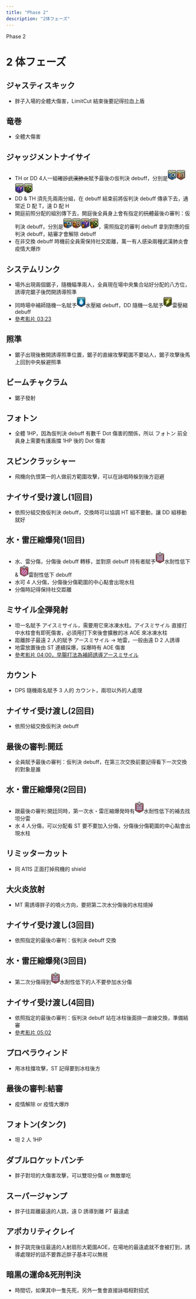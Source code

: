 ```yaml
---
title: "Phase 2"
description: "2体フェーズ"
---
```


<div class="page-header phase2">
  <div class="page-header-content">
    <p>Phase 2</p>
    <h1>2 体フェーズ</h1>
  </div>
</div>

<style>
  .page-header.phase2 {
    background-image: url('/cover2.jpg');
  }
</style>

<Timeline>
  <template v-slot:timeline-content>
    <li><span>0:00</span><RouterLink to="#ジャスティスキック">ジャスティスキック</RouterLink></li>
    <li><span>0:10</span><RouterLink to="#竜巻">竜巻</RouterLink></li>
    <li><span>0:13</span><RouterLink to="#ジャッジメントナイサイ">ジャッジメントナイサイ</RouterLink></li>
    <li><span>0:20</span><RouterLink to="#システムリンク">システムリンク</RouterLink></li>
    <li><span>0:28</span><RouterLink to="#照準">照準</RouterLink></li>
    <li><span>0:29</span><RouterLink to="#ビームチャクラム">ビームチャクラム</RouterLink></li>
    <li><span>0:35</span><RouterLink to="#フォトン">フォトン</RouterLink></li>
    <li><span>0:45</span><RouterLink to="#スピンクラッシャー">スピンクラッシャー</RouterLink></li>
    <li><span>----</span><RouterLink to="#ナイサイ受け渡し-1回目">ナイサイ受け渡し(1回目)</RouterLink></li>
    <li><span>0:50</span><RouterLink to="#水・雷圧縮爆発-1回目">水・雷圧縮爆発(1回目)</RouterLink></li>
    <li><span>0:57</span><RouterLink to="#ミサイル全弾発射">ミサイル全弾発射</RouterLink></li>
    <li><span>1:06</span><RouterLink to="#カウント">カウント</RouterLink></li>
    <li><span>----</span><RouterLink to="#ナイサイ受け渡し-2回目">ナイサイ受け渡し(2回目)</RouterLink></li>
    <li><span>1:21</span><RouterLink to="#最後の審判-開廷">最後の審判:開廷</RouterLink></li>
    <li><span>1:21</span><RouterLink to="#水・雷圧縮爆発-2回目">水・雷圧縮爆発(2回目)</RouterLink></li>
    <li><span>1:26</span><RouterLink to="#リミッターカット">リミッターカット</RouterLink></li>
    <li><span>1:28</span><RouterLink to="#大火炎放射">大火炎放射</RouterLink></li>
    <li><span>----</span><RouterLink to="#ナイサイ受け渡し-3回目">ナイサイ受け渡し(3回目)</RouterLink></li>
    <li><span>1:40</span><RouterLink to="#竜巻">竜巻</RouterLink></li>
    <li><span>1:49</span><RouterLink to="#水・雷圧縮爆発-3回目">水・雷圧縮爆発(3回目)</RouterLink></li>
    <li><span>----</span><RouterLink to="#ナイサイ受け渡し-4回目">ナイサイ受け渡し(4回目)</RouterLink></li>
    <li><span>2:07</span><RouterLink to="#プロペラウィンド">プロペラウィンド</RouterLink></li>
    <li><span>2:09</span><RouterLink to="#最後の審判-結審">最後の審判:結審</RouterLink></li>
    <li><span>2:20</span><RouterLink to="#フォトン(タンク)">フォトン(タンク)</RouterLink></li>
    <li><span>2:35</span><RouterLink to="#ダブルロケットパンチ">ダブルロケットパンチ</RouterLink></li>
    <li><span>2:35</span><RouterLink to="#スーパージャンプ">スーパージャンプ</RouterLink></li>
    <li><span>2:38</span><RouterLink to="#アポカリティクレイ">アポカリティクレイ</RouterLink></li>
    <li><span>2:48</span><RouterLink to="#竜巻">竜巻</RouterLink></li>
    <li><span>2:55</span><RouterLink to="#竜巻">竜巻</RouterLink></li>
    <li><span>3:10</span><RouterLink to="#暗黒の運命-死刑判決">暗黒の運命&死刑判決(時間切れ)</RouterLink></li>
  </template>
</Timeline>

## ジャスティスキック
- 胖子入場的全體大傷害，LimitCut 結束後要記得拉血上盾

## 竜巻
- 全體大傷害

## ジャッジメントナイサイ
- TH or DD 4人一組~~確診武漢肺炎~~賦予最後の仮判決 debuff，分別是![debuff](015000-015221.png)![debuff](015000-015222.png)![debuff](015000-015201.png)![debuff](015000-015202.png)
- DD & TH 須先先兩兩分組，在 debuff 結束前將仮判決 debuff 傳承下去，通常近 D 配 T，遠 D 配 H
- 開庭前照分配的組別傳下去，開庭後全員身上會有指定的~~抗體~~最後の審判：仮判決 debuff，分別是![debuff](015000-015223.png)![debuff](015000-015224.png)![debuff](015000-015203.png)![debuff](015000-015204.png)，需照指定的審判 debuff 拿到對應的仮判決 debuff，結審才會解除 debuff
- 在非交換 debuff 時機前全員需保持社交距離，萬一有人感染兩種武漢肺炎會疫情大爆炸

## システムリンク
- 場外出現兩個鋸子，隨機瞄準兩人，全員現在場中央集合站好分配的八方位，誘導完鋸子後閃開誘導照準
- 同時場中補師隨機一名賦予![debuff](015000-015696.png)水壓縮 debuff，DD 隨機一名賦予![debuff](015000-015697.png)雷壓縮 debuff
- [參考影片 03:23](https://www.twitch.tv/videos/522822933?t=00h03m23s)

## 照準
- 鋸子出現後散開誘導照準位置，鋸子的直線攻擊範圍不要站人，鋸子攻擊後馬上回到中央躲避照準

## ビームチャクラム
- 鋸子發射

## フォトン
- 全體 1HP，因為仮判決 debuff 有數千 Dot 傷害的關係，所以 フォトン 前全員身上需要有護盾擋 1HP 後的 Dot 傷害

## スピンクラッシャー
- 飛機向仇恨第一的人做前方範圍攻擊，可以在詠唱時躲到後方迴避

## ナイサイ受け渡し(1回目)
- 依照分組交換仮判決 debuff，交換時可以協調 HT 組不要動，讓 DD 組移動就好

## 水・雷圧縮爆発(1回目)
- 水、雷分傷，分傷後 debuff 轉移，並對原 debuff 持有者賦予![debuff](015000-015698.png)水耐性低下 & ![debuff](015000-015597.png)雷耐性低下 debuff
- 水可 4 人分傷，分傷後分傷範圍的中心點會出現水柱
- 分傷時記得保持社交距離

## ミサイル全弾発射
- 坦一名賦予 アイスミサイル，需要用它來冰凍水柱。アイスミサイル 直接打中水柱會有即死傷害，必須用打下來後會擴散的冰 AOE 來冰凍水柱
- 距離胖子最遠 2 人的賦予 アースミサイル → 地雷，一般由遠 D 2 人誘導
- 地雷放置後由 ST 連續採爆，採爆時有 AOE 傷害
- [參考影片 04:00，早腸打法為補師誘導アースミサイル](https://www.twitch.tv/videos/522822933?t=00h04m00s)

## カウント
- DPS 隨機兩名賦予 3 人的 カウント，兩坦以外的人處理

## ナイサイ受け渡し(2回目)
- 依照分組交換仮判決 debuff

## 最後の審判:開廷
- 全員賦予最後の審判：仮判決 debuff，在第三次交換前要記得看下一次交換的對象是誰

## 水・雷圧縮爆発(2回目)
- 跟最後の審判:開廷同時，第一次水・雷圧縮爆発時有![debuff](015000-015698.png)水耐性低下的補去找坦分雷
- 水 4 人分傷，可以分配看 ST 要不要加入分傷，分傷後分傷範圍的中心點會出現水柱

## リミッターカット
- 同 A11S 正面打掉飛機的 shield

## 大火炎放射
- MT 需誘導胖子的噴火方向，要把第二次水分傷後的水柱燒掉

## ナイサイ受け渡し(3回目)
- 依照指定的最後の審判：仮判決 debuff 交換

## 水・雷圧縮爆発(3回目)
- 第二次分傷得到![debuff](015000-015698.png)水耐性低下的人不要參加水分傷

## ナイサイ受け渡し(4回目)
- 依照指定的最後の審判：仮判決 debuff 站在冰柱後面排一直線交換，準備結審
- [參考影片 05:02](https://www.twitch.tv/videos/522822933?t=00h05m02s)

## プロペラウィンド
- 用冰柱擋攻擊，ST 記得要到冰柱後方

## 最後の審判:結審
- 疫情解除 or 疫情大爆炸

## フォトン(タンク)
- 坦 2 人 1HP

## ダブルロケットパンチ
- 胖子對坦的大傷害攻擊，可以雙坦分傷 or 無敵單吃

## スーパージャンプ
- 胖子往距離最遠的人跳，遠 D 誘導到離 PT 最遠處

## アポカリティクレイ
- 胖子跳完後往最遠的人射扇形大範圍AOE，在場地的最遠處就不會被打到，誘導處理好的話不要靠近胖子基本可以無視

## 暗黒の運命&死刑判決
- 時間切，如果其中一隻先死，另外一隻會直接詠唱相對招式